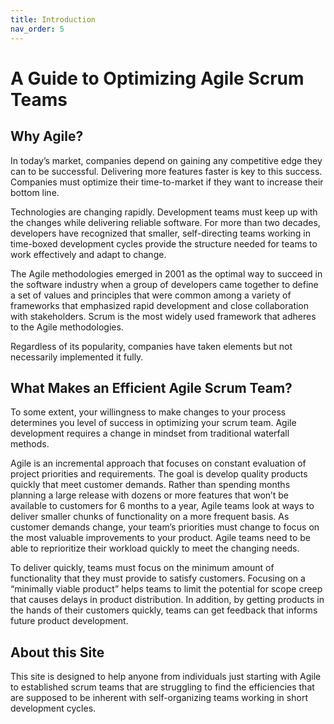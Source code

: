 ```yaml
---
title: Introduction
nav_order: 5
---
```


# A Guide to Optimizing Agile Scrum Teams

## Why Agile?

In today’s market, companies depend on gaining any competitive edge they can to be successful. Delivering more features faster is key to this success. Companies must optimize their time-to-market if they want to increase their bottom line.

Technologies are changing rapidly. Development teams must keep up with the changes while delivering reliable software. For more than two decades, developers have recognized that smaller, self-directing teams working in time-boxed development cycles provide the structure needed for teams to work effectively and adapt to change.

The Agile methodologies emerged in 2001 as the optimal way to succeed in the software industry when a group of developers came together to define a set of values and principles that were common among a variety of frameworks that emphasized rapid development and close collaboration with stakeholders. Scrum is the most widely used framework that adheres to the Agile methodologies. 

Regardless of its popularity, companies have taken elements but not necessarily implemented it fully.

## What Makes an Efficient Agile Scrum Team?

To some extent, your willingness to make changes to your process determines you level of success in optimizing your scrum team. Agile development requires a change in mindset from traditional waterfall methods. 

Agile is an incremental approach that focuses on constant evaluation of project priorities and requirements. The goal is develop quality products quickly that meet customer demands. Rather than spending months planning a large release with dozens or more features that won’t be available to customers for 6 months to a year, Agile teams look at ways to deliver smaller chunks of functionality on a more frequent basis. As customer demands change, your team’s priorities must change to focus on the most valuable improvements to your product. Agile teams need to be able to reprioritize their workload quickly to meet the changing needs. 

To deliver quickly, teams must focus on the minimum amount of functionality that they must provide to satisfy customers. Focusing on a “minimally viable product” helps teams to limit the potential for scope creep that causes delays in product distribution. In addition, by getting products in the hands of their customers quickly, teams can get feedback that informs future product development. 

## About this Site

This site is designed to help anyone from individuals just starting with Agile to established scrum teams that are struggling to find the efficiencies that are supposed to be inherent with self-organizing teams working in short development cycles. 

